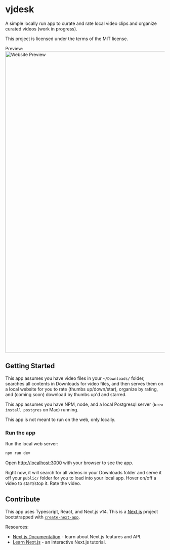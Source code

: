 # vjdesk

A simple locally run app to curate and rate local video clips and organize curated videos (work in progress).

This project is licensed under the terms of the MIT license.

Preview:
<img width="950" alt="Website Preview" src="https://github.com/user-attachments/assets/4f3d6be9-4e8c-4bc8-a6a7-c2e46c84b87b">



## Getting Started

This app assumes you have video files in your `~/Downloads/` folder, searches all contents in Downloads for video files, and then serves them on a local website for you to rate (thumbs up/down/star), organize by rating, and (coming soon) download by thumbs up'd and starred.

This app assumes you have NPM, node, and a local Postgresql server (`brew install postgres` on Mac) running.

This app is not meant to run on the web, only locally.

### Run the app

Run the local web server:

```bash
npm run dev
```

Open [http://localhost:3000](http://localhost:3000) with your browser to see the app.

Right now, it will search for all videos in your Downloads folder and serve it off your `public/` folder for you to load into your local app. Hover on/off  a video to start/stop it. Rate the video. 

## Contribute

This app uses Typescript, React, and Next.js v14. This is a [Next.js](https://nextjs.org/) project bootstrapped with [`create-next-app`](https://github.com/vercel/next.js/tree/canary/packages/create-next-app).

Resources:

- [Next.js Documentation](https://nextjs.org/docs) - learn about Next.js features and API.
- [Learn Next.js](https://nextjs.org/learn) - an interactive Next.js tutorial.
